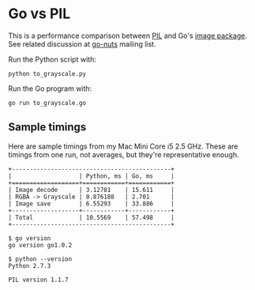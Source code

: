 Go vs PIL
=========

This is a performance comparison between [PIL][1] and Go's [image package][2]. See related discussion at [go-nuts][3] mailing list.


Run the Python script with:

    python to_grayscale.py


Run the Go program with:

    go run to_grayscale.go

## Sample timings ##

Here are sample timings from my Mac Mini Core i5 2.5 GHz. These are timings from one run, not averages, but they're representative enough.

    +---------------------------------------------+
    |                   | Python, ms | Go, ms     |
    +===================+============+============+
    | Image decode      | 3.12781    | 15.611     |
    | RGBA -> Grayscale | 0.876188   | 2.701      |
    | Image save        | 6.55293    | 33.886     |
    +-------------------+------------+------------+
    | Total             | 10.5569    | 57.498     |
    +---------------------------------------------+

    $ go version
    go version go1.0.2

    $ python --version
    Python 2.7.3

    PIL version 1.1.7


  [1]: http://www.pythonware.com/products/pil/
  [2]: http://golang.org/pkg/image/
  [3]: https://groups.google.com/group/golang-nuts/browse_thread/thread/47143dea57243d0e/5686f7aadae4fa06#5686f7aadae4fa06
